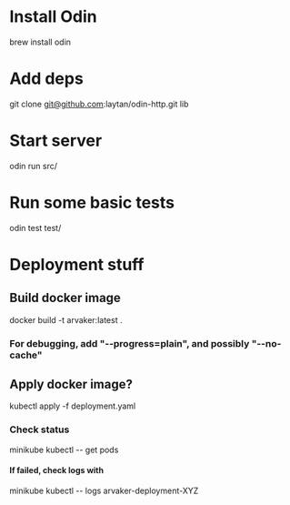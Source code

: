 # Install Odin
brew install odin

# Add deps
git clone git@github.com:laytan/odin-http.git lib

# Start server
odin run src/

# Run some basic tests
odin test test/

# Deployment stuff
## Build docker image
docker build -t arvaker:latest .

### For debugging, add "--progress=plain", and possibly "--no-cache"

## Apply docker image?
kubectl apply -f deployment.yaml

### Check status
minikube kubectl -- get pods

#### If failed, check logs with
minikube kubectl -- logs arvaker-deployment-XYZ

